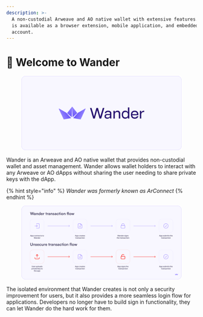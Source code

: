 ```yaml
---
description: >-
  A non-custodial Arweave and AO native wallet with extensive features.  Wander
  is available as a browser extension, mobile application, and embedded smart
  account.
---
```


# 👋 Welcome to Wander

<figure><img src=".gitbook/assets/Docs-Home.png" alt="ArConnect cover image"><figcaption></figcaption></figure>

Wander is an Arweave and AO native wallet that provides non-custodial wallet and asset management. Wander allows wallet holders to interact with any Arweave or AO dApps without sharing the user needing to share private keys with the dApp.

{% hint style="info" %}
_Wander was formerly known as ArConnect_
{% endhint %}

<figure><img src=".gitbook/assets/Docs-Flow (2).png" alt="ArConnect user flow"><figcaption></figcaption></figure>

The isolated environment that Wander creates is not only a security improvement for users, but it also provides a more seamless login flow for applications. Developers no longer have to build sign in functionality, they can let Wander do the hard work for them.
